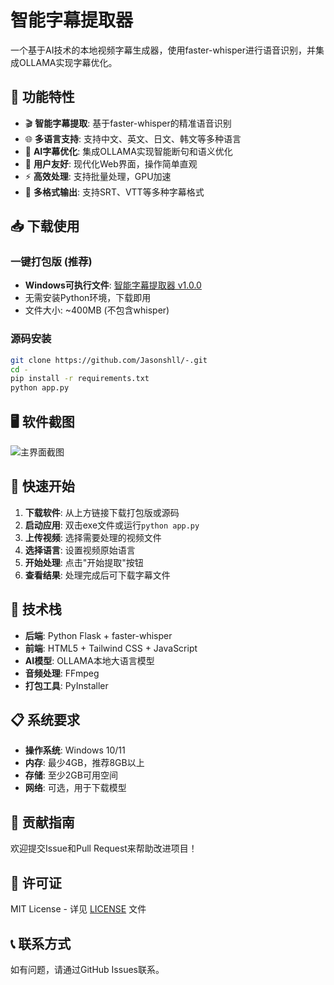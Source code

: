 # 智能字幕提取器

一个基于AI技术的本地视频字幕生成器，使用faster-whisper进行语音识别，并集成OLLAMA实现字幕优化。

## 🎯 功能特性

- 🎬 **智能字幕提取**: 基于faster-whisper的精准语音识别
- 🌐 **多语言支持**: 支持中文、英文、日文、韩文等多种语言
- 🤖 **AI字幕优化**: 集成OLLAMA实现智能断句和语义优化
- 📱 **用户友好**: 现代化Web界面，操作简单直观
- ⚡ **高效处理**: 支持批量处理，GPU加速
- 🎨 **多格式输出**: 支持SRT、VTT等多种字幕格式

## 📥 下载使用

### 一键打包版 (推荐)
- **Windows可执行文件**: [智能字幕提取器 v1.0.0](https://github.com/Jasonshll/-/releases/download/v1.0.0/OLLAMA视频翻译助手.exe)
- 无需安装Python环境，下载即用
- 文件大小: ~400MB (不包含whisper)

### 源码安装
```bash
git clone https://github.com/Jasonshll/-.git
cd -
pip install -r requirements.txt
python app.py
```

## 🖥️ 软件截图

![主界面截图](主页面截图.png)

## 🚀 快速开始

1. **下载软件**: 从上方链接下载打包版或源码
2. **启动应用**: 双击exe文件或运行`python app.py`
3. **上传视频**: 选择需要处理的视频文件
4. **选择语言**: 设置视频原始语言
5. **开始处理**: 点击"开始提取"按钮
6. **查看结果**: 处理完成后可下载字幕文件

## 🔧 技术栈

- **后端**: Python Flask + faster-whisper
- **前端**: HTML5 + Tailwind CSS + JavaScript
- **AI模型**: OLLAMA本地大语言模型
- **音频处理**: FFmpeg
- **打包工具**: PyInstaller

## 📋 系统要求

- **操作系统**: Windows 10/11
- **内存**: 最少4GB，推荐8GB以上
- **存储**: 至少2GB可用空间
- **网络**: 可选，用于下载模型

## 🤝 贡献指南

欢迎提交Issue和Pull Request来帮助改进项目！

## 📄 许可证

MIT License - 详见 [LICENSE](LICENSE) 文件

## 📞 联系方式

如有问题，请通过GitHub Issues联系。

